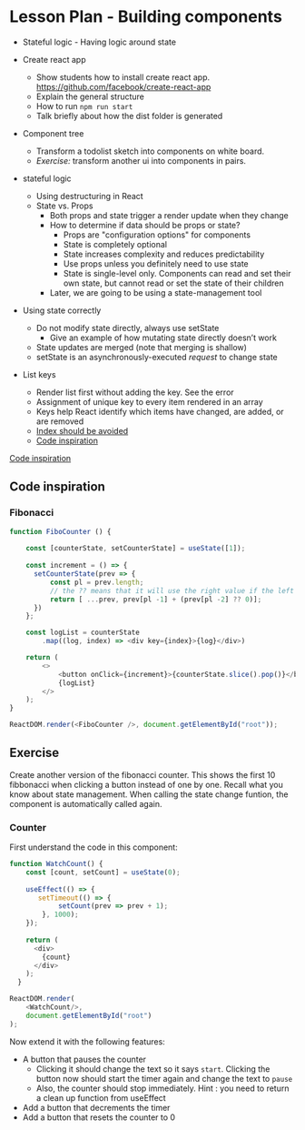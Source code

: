 # Lesson Plan - Building components
- Stateful logic - Having logic around state

- Create react app
  - Show students how to install create react app. https://github.com/facebook/create-react-app
  - Explain the general structure
  - How to run `npm run start`
  - Talk briefly about how the dist folder is generated

- Component tree
  - Transform a todolist sketch into components on white board. 
  - *Exercise:* transform another ui into components in pairs.
- stateful logic
  - Using destructuring in React
  - State vs. Props
      - Both props and state trigger a render update when they change
      - How to determine if data should be props or state?
        - Props are "configuration options" for components
        - State is completely optional
        - State increases complexity and reduces predictability
        - Use props unless you definitely need to use state
        - State is single-level only. Components can read and set their own state, but cannot read or set the state of their children
      - Later, we are going to be using a state-management tool
- Using state correctly
    - Do not modify state directly, always use setState
        - Give an example of how mutating state directly doesn’t work
    - State updates are merged (note that merging is shallow)
    - setState is an asynchronously-executed _request_ to change state
- List keys
  - Render list first without adding the key. See the error
  - Assignment of unique key to every item rendered in an array
  - Keys help React identify which items have changed, are added, or are removed
  - [Index should be avoided](https://medium.com/@robinpokorny/index-as-a-key-is-an-anti-pattern-e0349aece318)
  - [Code inspiration](#todolist-updating-state-with-list)

[Code inspiration](#counter)

## Code inspiration

### Fibonacci

```js
function FiboCounter () {
    
    const [counterState, setCounterState] = useState([1]);
  
    const increment = () => {
      setCounterState(prev => {
          const pl = prev.length;
          // the ?? means that it will use the right value if the left is "nullish" (undefined or null)
          return [ ...prev, prev[pl -1] + (prev[pl -2] ?? 0)];
      })
    };

    const logList = counterState
        .map((log, index) => <div key={index}>{log}</div>)

    return (
        <>
            <button onClick={increment}>{counterState.slice().pop()}</button>
            {logList}  
        </>
    );  
}

ReactDOM.render(<FiboCounter />, document.getElementById("root"));

```

## Exercise

Create another version of the fibonacci counter. This shows the first 10 fibbonacci when clicking a button instead of one by one. 
Recall what you know about state management. When calling the state change funtion, the component is automatically called again.

### Counter

First understand the code in this component:

```js
function WatchCount() {
    const [count, setCount] = useState(0);
  
    useEffect(() => {
       setTimeout(() => {
            setCount(prev => prev + 1);
        }, 1000);
    });
  
    return (
      <div>
        {count}
      </div>
    );
  }

ReactDOM.render(
    <WatchCount/>, 
    document.getElementById("root")
);
```

Now extend it with the following features:
- A button that pauses the counter
  - Clicking it should change the text so it says `start`. Clicking the button now should start the timer again and change the text to `pause`
  - Also, the counter should stop immediately. Hint : you need to return a clean up function from useEffect
- Add a button that decrements the timer
- Add a button that resets the counter to 0
